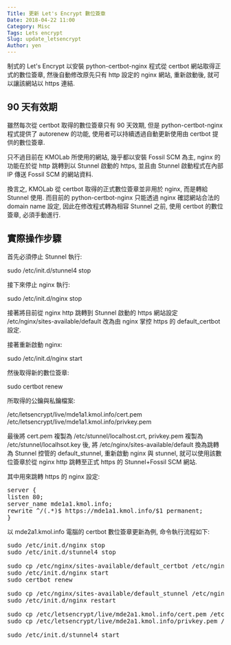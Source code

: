 ```yaml
---
Title: 更新 Let's Encrypt 數位簽章
Date: 2018-04-22 11:00
Category: Misc
Tags: Lets encrypt
Slug: update_letsencrypt
Author: yen
---
```


制式的 Let's Encrypt 以安裝 python-certbot-nginx 程式從 certbot 網站取得正式的數位簽章, 然後自動修改原先只有 http 設定的 nginx 網站, 重新啟動後, 就可以讓該網站以 https 連結.

<!-- PELICAN_END_SUMMARY -->

90 天有效期
----

雖然每次從 certbot 取得的數位簽章只有 90 天效期, 但是 python-certbot-nginx 程式提供了 autorenew 的功能, 使用者可以持續透過自動更新使用由 certbot 提供的數位簽章.

只不過目前在 KMOLab 所使用的網站, 幾乎都以安裝 Fossil SCM 為主, nginx 的功能在於從 http 跳轉到以 Stunnel 啟動的 https, 並且由 Stunnel 啟動程式在內部 IP 傳送 Fossil SCM 的網站資料.

換言之, KMOLab 從 certbot 取得的正式數位簽章並非用於 nginx, 而是轉給 Stunnel 使用. 而目前的 python-certbot-nginx 只能透過 nginx 確認網站合法的 domain name 設定, 因此在修改程式轉為相容 Stunnel 之前, 使用 certbot 的數位簽章, 必須手動進行.

實際操作步驟
----

首先必須停止 Stunnel 執行:

sudo /etc/init.d/stunnel4 stop

接下來停止 nginx 執行:

sudo /etc/init.d/nginx stop

接著將目前從 nginx http 跳轉到 Stunnel 啟動的 https 網站設定 /etc/nginx/sites-available/default 改為由 nginx 掌控 https 的 default_certbot 設定.

接著重新啟動 nginx:

sudo /etc/init.d/nginx start

然後取得新的數位簽章:

sudo certbot renew

所取得的公鑰與私鑰檔案:

/etc/letsencrypt/live/mde1a1.kmol.info/cert.pem
/etc/letsencrypt/live/mde1a1.kmol.info/privkey.pem

最後將 cert.pem 複製為 /etc/stunnel/localhost.crt, privkey.pem 複製為 /etc/stunnel/localhsot.key 後, 將 /etc/nginx/sites-available/default 換為跳轉為 Stunnel 控管的 default_stunnel, 重新啟動 nginx 與 stunnel, 就可以使用該數位簽章於從 nginx http 跳轉至正式 https 的 Stunnel+Fossil SCM 網站.

其中用來跳轉 https 的 nginx 設定:

<pre class="brush: jscript">
server {
listen 80;
server_name mde1a1.kmol.info;
rewrite ^/(.*)$ https://mde1a1.kmol.info/$1 permanent;
}
</pre>

以 mde2a1.kmol.info 電腦的 certbot 數位簽章更新為例, 命令執行流程如下:

<pre class="brush: jscript">
sudo /etc/init.d/nginx stop
sudo /etc/init.d/stunnel4 stop

sudo cp /etc/nginx/sites-available/default_certbot /etc/nginx/sites-available/default
sudo /etc/init.d/nginx start
sudo certbot renew

sudo cp /etc/nginx/sites-available/default_stunnel /etc/nginx/sites-available/default
sudo /etc/init.d/nginx restart

sudo cp /etc/letsencrypt/live/mde2a1.kmol.info/cert.pem /etc/stunnel/localhost.crt
sudo cp /etc/letsencrypt/live/mde2a1.kmol.info/privkey.pem /etc/stunnel/localhost.key

sudo /etc/init.d/stunnel4 start 
</pre>
 